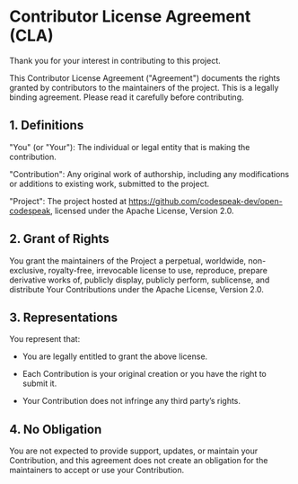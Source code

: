 # Contributor License Agreement (CLA)

Thank you for your interest in contributing to this project.

This Contributor License Agreement ("Agreement") documents the rights granted by contributors to the maintainers of the project. This is a legally binding agreement. Please read it carefully before contributing.

## 1. Definitions
"You" (or "Your"): The individual or legal entity that is making the contribution.

"Contribution": Any original work of authorship, including any modifications or additions to existing work, submitted to the project.

"Project": The project hosted at https://github.com/codespeak-dev/open-codespeak, licensed under the Apache License, Version 2.0.

## 2. Grant of Rights
You grant the maintainers of the Project a perpetual, worldwide, non-exclusive, royalty-free, irrevocable license to use, reproduce, prepare derivative works of, publicly display, publicly perform, sublicense, and distribute Your Contributions under the Apache License, Version 2.0.

## 3. Representations
You represent that:

- You are legally entitled to grant the above license.

- Each Contribution is your original creation or you have the right to submit it.

- Your Contribution does not infringe any third party’s rights.

## 4. No Obligation
You are not expected to provide support, updates, or maintain your Contribution, and this agreement does not create an obligation for the maintainers to accept or use your Contribution.
